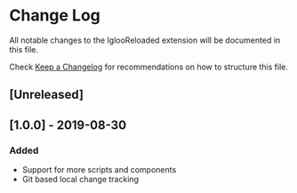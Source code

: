 # Change Log

All notable changes to the IglooReloaded extension will be documented in this file.

Check [Keep a Changelog](http://keepachangelog.com/) for recommendations on how to structure this file.

## [Unreleased]

## [1.0.0] - 2019-08-30
### Added
- Support for more scripts and components
- Git based local change tracking